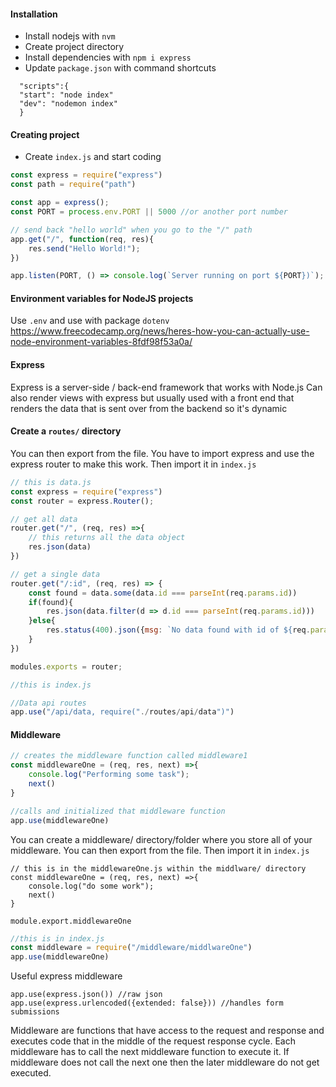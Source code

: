 #### Installation
- Install nodejs with `nvm`
- Create project directory
- Install dependencies with `npm i express`
- Update `package.json` with command shortcuts

```
  "scripts":{
  "start": "node index"
  "dev": "nodemon index"
  }
```

#### Creating project
- Create `index.js` and start coding

```javascript
const express = require("express")
const path = require("path")

const app = express();
const PORT = process.env.PORT || 5000 //or another port number

// send back "hello world" when you go to the "/" path
app.get("/", function(req, res){
	res.send("Hello World!");
})

app.listen(PORT, () => console.log(`Server running on port ${PORT})`);
```

#### Environment variables for NodeJS projects
Use `.env` and use with package `dotenv`
https://www.freecodecamp.org/news/heres-how-you-can-actually-use-node-environment-variables-8fdf98f53a0a/

#### Express
Express is a server-side / back-end framework that works with Node.js
Can also render views with express but usually used with a front end that renders the data that is sent over from the backend so it's dynamic

#### Create a `routes/` directory 
You can then export from the file. You have to import express and use the express router to make this work. Then import it in `index.js`

```javascript
// this is data.js
const express = require("express")
const router = express.Router();

// get all data
router.get("/", (req, res) =>{
	// this returns all the data object
	res.json(data)
})

// get a single data
router.get("/:id", (req, res) => {
	const found = data.some(data.id === parseInt(req.params.id))
	if(found){
		res.json(data.filter(d => d.id === parseInt(req.params.id)))
	}else{
		res.status(400).json({msg: `No data found with id of ${req.paramas.id}`})
	}
})

modules.exports = router;
```

```javascript
//this is index.js

//Data api routes
app.use("/api/data, require("./routes/api/data")")
```

#### Middleware

```javascript
// creates the middleware function called middleware1
const middlewareOne = (req, res, next) =>{
	console.log("Performing some task");
	next()
}

//calls and initialized that middleware function
app.use(middlewareOne)
```

You can create a middleware/ directory/folder where you store all of your middleware. 
You can then export from the file. Then import it in `index.js`

```
// this is in the middlewareOne.js within the middlware/ directory
const middlewareOne = (req, res, next) =>{
	console.log("do some work");
	next()
}

module.export.middlewareOne
```

```javascript
//this is in index.js
const middleware = require("/middleware/middlwareOne")
app.use(middlewareOne)
```

Useful express middleware
```
app.use(express.json()) //raw json
app.use(express.urlencoded({extended: false})) //handles form submissions
```

Middleware are functions that have access to the request and response and executes code that in the middle of the request response cycle.  Each middleware has to call the next middleware function to execute it. If middleware does not call the next one then the later middleware do not get executed. 



